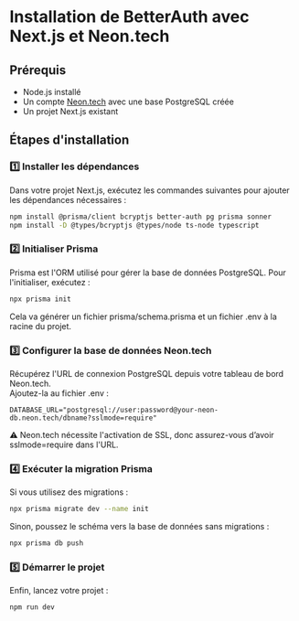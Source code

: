 # Installation de BetterAuth avec Next.js et Neon.tech

## Prérequis
- Node.js installé
- Un compte [Neon.tech](https://neon.tech/) avec une base PostgreSQL créée
- Un projet Next.js existant


## Étapes d'installation

### 1️⃣ Installer les dépendances
Dans votre projet Next.js, exécutez les commandes suivantes pour ajouter les dépendances nécessaires :
```sh
npm install @prisma/client bcryptjs better-auth pg prisma sonner
npm install -D @types/bcryptjs @types/node ts-node typescript
```  

### 2️⃣ Initialiser Prisma
Prisma est l'ORM utilisé pour gérer la base de données PostgreSQL. Pour l'initialiser, exécutez :
```sh
npx prisma init
``` 
Cela va générer un fichier prisma/schema.prisma et un fichier .env à la racine du projet.

### 3️⃣ Configurer la base de données Neon.tech
Récupérez l'URL de connexion PostgreSQL depuis votre tableau de bord Neon.tech.  
Ajoutez-la au fichier .env :  
```env
DATABASE_URL="postgresql://user:password@your-neon-db.neon.tech/dbname?sslmode=require"
``` 
⚠ Neon.tech nécessite l'activation de SSL, donc assurez-vous d’avoir sslmode=require dans l'URL.

### 4️⃣ Exécuter la migration Prisma
Si vous utilisez des migrations :
``` sh
npx prisma migrate dev --name init
``` 
Sinon, poussez le schéma vers la base de données sans migrations :
``` sh
npx prisma db push
``` 

### 5️⃣ Démarrer le projet
Enfin, lancez votre projet :
``` sh
npm run dev
``` 
